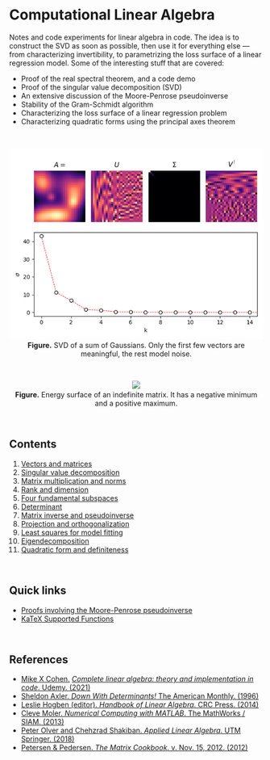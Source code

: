 # Computational Linear Algebra


Notes and code experiments for linear algebra in code. The idea is to construct the SVD as soon as possible, then use it for everything else &mdash; from characterizing invertibility, to parametrizing the loss surface of a linear regression model. Some of the interesting stuff that are covered:
  * Proof of the real spectral theorem, and a code demo
  * Proof of the singular value decomposition (SVD)
  * An extensive discussion of the Moore-Penrose pseudoinverse
  * Stability of the Gram-Schmidt algorithm
  * Characterizing the loss surface of a linear regression problem
  * Characterizing quadratic forms using the principal axes theorem

<br>

<p align="center">
    <img src='img/kde-decomp.png'>
    <br>
    <b>Figure.</b> SVD of a sum of Gaussians. Only the first few vectors are meaningful, the rest model noise. 
</p>

<br>

<p align="center">
    <img src='img/18_normalized_indefiniteQF.png'>
    <br>
    <b>Figure.</b> Energy surface of an indefinite matrix. It has a negative minimum and a positive maximum.
</p>

<br>

## Contents


1. [Vectors and matrices](https://github.com/particle1331/computational-linear-algebra/blob/master/chapters/01-vectors.ipynb)
2. [Singular value decomposition](https://github.com/particle1331/computational-linear-algebra/blob/master/chapters/02-svd.ipynb)
3. [Matrix multiplication and norms](https://github.com/particle1331/computational-linear-algebra/blob/master/chapters/03-norms.ipynb)
4. [Rank and dimension](https://github.com/particle1331/computational-linear-algebra/blob/master/chapters/04-rank.ipynb)
5. [Four fundamental subspaces](https://github.com/particle1331/computational-linear-algebra/blob/master/chapters/05-four-subspaces.ipynb)
6. [Determinant](https://github.com/particle1331/computational-linear-algebra/blob/master/chapters/06-det.ipynb)
7. [Matrix inverse and pseudoinverse](https://github.com/particle1331/computational-linear-algebra/blob/master/chapters/07-inverse.ipynb)
8. [Projection and orthogonalization](https://github.com/particle1331/computational-linear-algebra/blob/master/chapters/08-projection.ipynb)
9. [Least squares for model fitting](https://github.com/particle1331/computational-linear-algebra/blob/master/chapters/09-least-squares.ipynb)
10. [Eigendecomposition](https://github.com/particle1331/computational-linear-algebra/blob/master/chapters/10-eigendecomp.ipynb)
11. [Quadratic form and definiteness](https://github.com/particle1331/computational-linear-algebra/blob/master/chapters/11-quadratic.ipynb)

<br>

## Quick links

* [Proofs involving the Moore-Penrose pseudoinverse](https://en.wikipedia.org/wiki/Proofs_involving_the_Moore%E2%80%93Penrose_inverse)
* [KaTeX Supported Functions](https://katex.org/docs/supported.html)


<br>

## References
* [Mike X Cohen.](http://mikexcohen.com/) [*Complete linear algebra: theory and implementation in code*. Udemy. (2021)](https://www.udemy.com/course/linear-algebra-theory-and-implementation/)
* [Sheldon Axler. *Down With Determinants!* The American Monthly. (1996)](https://www.maa.org/sites/default/files/pdf/awards/Axler-Ford-1996.pdf)
* [Leslie Hogben (editor). *Handbook of Linear Algebra*. CRC Press. (2014)](https://www.oreilly.com/library/view/handbook-of-linear/9781466507296/)
* [Cleve Moler. *Numerical Computing with MATLAB*. The MathWorks / SIAM. (2013)](https://www.mathworks.com/moler/index_ncm.html)
* [Peter Olver and Chehzrad Shakiban. *Applied Linear Algebra*. UTM Springer. (2018)](https://www-users.math.umn.edu/~olver/books.html)
* [Petersen & Pedersen. *The Matrix Cookbook*. v. Nov. 15, 2012. (2012)](https://www.math.uwaterloo.ca/~hwolkowi/matrixcookbook.pdf)
